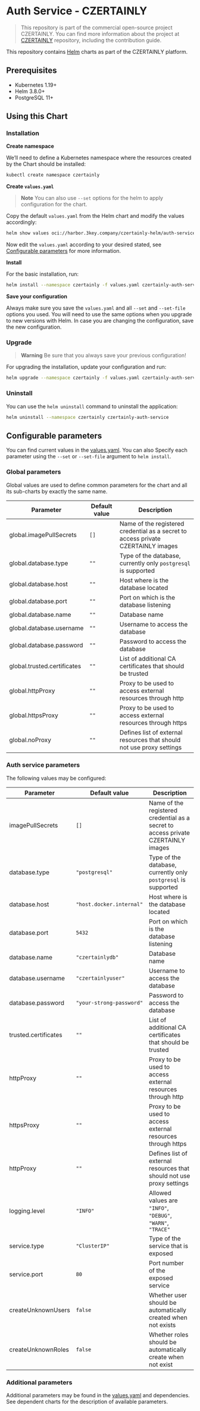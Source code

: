# Auth Service - CZERTAINLY

> This repository is part of the commercial open-source project CZERTAINLY. You can find more information about the project at [CZERTAINLY](https://github.com/3KeyCompany/CZERTAINLY) repository, including the contribution guide.

This repository contains [Helm](https://helm.sh/) charts as part of the CZERTAINLY platform.

## Prerequisites
- Kubernetes 1.19+
- Helm 3.8.0+
- PostgreSQL 11+

## Using this Chart

### Installation

**Create namespace**

We’ll need to define a Kubernetes namespace where the resources created by the Chart should be installed:
```bash
kubectl create namespace czertainly
```

**Create `values.yaml`**

> **Note**
> You can also use `--set` options for the helm to apply configuration for the chart.

Copy the default `values.yaml` from the Helm chart and modify the values accordingly:
```bash
helm show values oci://harbor.3key.company/czertainly-helm/auth-service > values.yaml
```
Now edit the `values.yaml` according to your desired stated, see [Configurable parameters](#configurable-parameters) for more information.

**Install**

For the basic installation, run:
```bash
helm install --namespace czertainly -f values.yaml czertainly-auth-service oci://harbor.3key.company/czertainly-helm/auth-service
```

**Save your configuration**

Always make sure you save the `values.yaml` and all `--set` and `--set-file` options you used. You will need to use the same options when you upgrade to new versions with Helm. In case you are changing the configuration, save the new configuration.

### Upgrade

> **Warning**
> Be sure that you always save your previous configuration!

For upgrading the installation, update your configuration and run:
```bash
helm upgrade --namespace czertainly -f values.yaml czertainly-auth-service oci://harbor.3key.company/czertainly-helm/auth-service
```

### Uninstall

You can use the `helm uninstall` command to uninstall the application:
```bash
helm uninstall --namespace czertainly czertainly-auth-service
```

## Configurable parameters

You can find current values in the [values.yaml](values.yaml).
You can also Specify each parameter using the `--set` or `--set-file` argument to `helm install`.

### Global parameters

Global values are used to define common parameters for the chart and all its sub-charts by exactly the same name.

| Parameter                   | Default value | Description                                                                       |
|-----------------------------|---------------|-----------------------------------------------------------------------------------|
| global.imagePullSecrets     | `[]`          | Name of the registered credential as a secret to access private CZERTAINLY images |
| global.database.type        | `""`          | Type of the database, currently only `postgresql` is supported                    |
| global.database.host        | `""`          | Host where is the database located                                                |
| global.database.port        | `""`          | Port on which is the database listening                                           |
| global.database.name        | `""`          | Database name                                                                     |
| global.database.username    | `""`          | Username to access the database                                                   |
| global.database.password    | `""`          | Password to access the database                                                   |
| global.trusted.certificates | `""`          | List of additional CA certificates that should be trusted                         |
| global.httpProxy            | `""`          | Proxy to be used to access external resources through http                        |
| global.httpsProxy           | `""`          | Proxy to be used to access external resources through https                       |
| global.noProxy              | `""`          | Defines list of external resources that should not use proxy settings             |

### Auth service parameters

The following values may be configured:

| Parameter            | Default value            | Description                                                                       |
|----------------------|--------------------------|-----------------------------------------------------------------------------------|
| imagePullSecrets     | `[]`                     | Name of the registered credential as a secret to access private CZERTAINLY images |
| database.type        | `"postgresql"`           | Type of the database, currently only `postgresql` is supported                    |
| database.host        | `"host.docker.internal"` | Host where is the database located                                                |
| database.port        | `5432`                   | Port on which is the database listening                                           |
| database.name        | `"czertainlydb"`         | Database name                                                                     |
| database.username    | `"czertainlyuser"`       | Username to access the database                                                   |
| database.password    | `"your-strong-password"` | Password to access the database                                                   |
| trusted.certificates | `""`                     | List of additional CA certificates that should be trusted                         |
| httpProxy            | `""`                     | Proxy to be used to access external resources through http                        |
| httpsProxy           | `""`                     | Proxy to be used to access external resources through https                       |
| httpProxy            | `""`                     | Defines list of external resources that should not use proxy settings             |
| logging.level        | `"INFO"`                 | Allowed values are `"INFO"`, `"DEBUG"`, `"WARN"`, `"TRACE"`                       |
| service.type         | `"ClusterIP"`            | Type of the service that is exposed                                               |
| service.port         | `80`                     | Port number of the exposed service                                                |
| createUnknownUsers   | `false`                  | Whether user should be automatically created when not exists                      |
| createUnknownRoles   | `false`                  | Whether roles should be automatically create when not exist                       |

### Additional parameters

Additional parameters may be found in the [values.yaml](values.yaml) and dependencies.
See dependent charts for the description of available parameters.